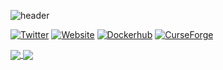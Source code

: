 ![header](https://capsule-render.vercel.app/api?type=rect&color=gradient&height=100&section=header&text=Welcome%20to%20my%20GitHub%20profile.%20Enjoy%20your%20stay!&fontSize=35&fontAlign=50)

[![Twitter](https://img.shields.io/twitter/follow/Griefed_?color=%23c0ffee&label=%40Griefed_&logo=Twitter&style=for-the-badge)](https://twitter.com/Griefed_)
[![Website](https://img.shields.io/website?color=%23c0ffee&down_color=%23c0ffee&down_message=www.griefed.de&label=BLOG&logo=Wordpress&style=for-the-badge&up_color=%23c0ffee&up_message=www.griefed.de&url=https%3A%2F%2Fwww.griefed.de)](https://www.griefed.de)
[![Dockerhub](https://img.shields.io/website?color=%23c0ffee&down_color=%23c0ffee&down_message=Griefed&label=Dockerhub&logo=Docker&style=for-the-badge&up_color=%23c0ffee&up_message=Griefed&url=https%3A%2F%2Fhub.docker.com%2Fu%2Fgriefed)](https://hub.docker.com/u/griefed)
[![CurseForge](https://img.shields.io/website?color=6441A4&down_color=%23c0ffee&down_message=SCP&label=Curse&logo=CurseForge&style=for-the-badge&up_color=%23c0ffee&up_message=SCP&url=https%3A%2F%2Fwww.curseforge.com%2Fminecraft%2Fmodpacks%2Fscp-survive-create-prosper)](https://www.curseforge.com/minecraft/modpacks/scp-survive-create-prosper)


<a href="https://github-readme-stats.vercel.app/api?username=Griefed&show_icons=true&theme=solarized-dark">
  <img align="center" src="https://github-readme-stats.vercel.app/api?username=Griefed&show_icons=true&include_all_commits=true&count_private=true&theme=react" />
</a>
<a href="https://github-readme-stats.vercel.app/api/top-langs/?username=Griefed&langs_count=8">
  <img align="center" src="https://github-readme-stats.vercel.app/api/top-langs/?username=Griefed&langs_count=8" />
</a>
